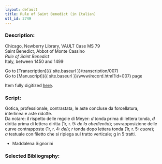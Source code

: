 ```yaml
---
layout: default
title: Rule of Saint Benedict (in Italian)
utl_id: 2749
---
```


###  Description:

Chicago, Newberry Library, VAULT Case MS 79<br>
Saint Benedict, Abbot of Monte Cassino<br>
_Rule of Saint Benedict_<br>
Italy, between 1450 and 1499

Go to [Transcription]({{ site.baseurl }}/transcription/007)<br>
Go to [Manuscript]({{ site.baseurl }}/www/record.html?id=007) page 

Item fully digitized [here](https://collections.newberry.org/asset-management/2KXJ8Z9U79B7).

###  Script:

Gotica, professionale, contrastata, le aste concluse da forcellatura, interlinea e aste ridotte.<br>
Da notare: il rispetto delle regole di Meyer: _d_ tonda prima di lettera tonda, _d_ diritta prima di lettera diritta (1r, r. 9: _de la obedientia_); sovrapposizione delle curve contrapposte (1r, r. 4: _del_); _r_ tonda dopo lettera tonda (1r, r. 5: _cuore_); _a_ testuale con filetto che si ripiega sul tratto verticale; g in 5 tratti.<br>
- Maddalena Signorini

###  Selected Bibliography:



